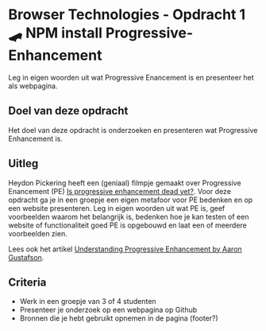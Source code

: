 # Browser Technologies - Opdracht 1 🛹 NPM install Progressive-Enhancement

Leg in eigen woorden uit wat Progressive Enancement is en presenteer het als webpagina.

## Doel van deze opdracht

Het doel van deze opdracht is onderzoeken en presenteren wat Progressive Enhancement is.

## Uitleg

Heydon Pickering heeft een (geniaal) filmpje gemaakt over Progressive Enancement (PE) [Is progressive enhancement dead yet?](https://briefs.video/videos/is-progressive-enhancement-dead-yet/). Voor deze opdracht ga je in een groepje een eigen metafoor voor PE bedenken en op een website presenteren. Leg in eigen woorden uit wat PE is, geef voorbeelden waarom het belangrijk is, bedenken hoe je kan testen of een website of functionaliteit goed PE is opgebouwd en laat een of meerdere voorbeelden zien.

Lees ook het artikel [Understanding Progressive Enhancement by Aaron Gustafson](https://alistapart.com/article/understandingprogressiveenhancement).

## Criteria

- Werk in een groepje van 3 of 4 studenten
- Presenteer je onderzoek op een webpagina op Github
- Bronnen die je hebt gebruikt opnemen in de pagina (footer?)
